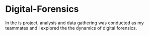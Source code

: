 # Digital-Forensics

In the is project, analysis and data gathering was conducted as my teammates and I explored the the dynamics of digital forensics.
